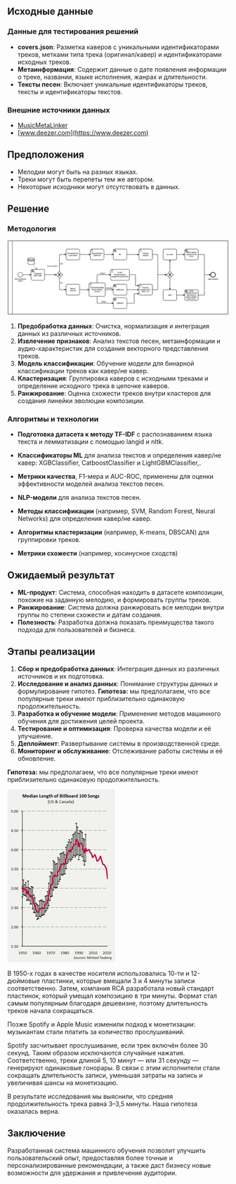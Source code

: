 ## Исходные данные

### Данные для тестирования решений

- **covers.json**: Разметка каверов с уникальными идентификаторами треков, метками типа трека (оригинал/кавер) и идентификаторами исходных треков.
- **Метаинформация**: Содержит данные о дате появления информации о треке, названии, языке исполнения, жанрах и длительности.
- **Тексты песен**: Включает уникальные идентификаторы треков, тексты и идентификаторы текстов.

### Внешние источники данных

- [MusicMetaLinker](https://github.com/andreamust/MusicMetaLinker)
- [www.deezer.com](https://www.deezer.com)

## Предположения

- Мелодии могут быть на разных языках.
- Треки могут быть перепеты тем же автором.
- Некоторые исходники могут отсутствовать в данных.

## Решение

### Методология

![Схема процессов проекта в нотации BPNM](https://github.com/wasjaip/Hackathon_Yandex_muz/blob/Yandex_muz/yandex_m14_rev2_0.png)

1. **Предобработка данных**: Очистка, нормализация и интеграция данных из различных источников.
2. **Извлечение признаков**: Анализ текстов песен, метаинформации и аудио-характеристик для создания векторного представления треков.
3. **Модель классификации**: Обучение модели для бинарной классификации треков как кавер/не кавер.
4. **Кластеризация**: Группировка каверов с исходными треками и определение исходного трека в цепочке каверов.
5. **Ранжирование**: Оценка схожести треков внутри кластеров для создания линейки эволюции композиции.

### Алгоритмы и технологии

- **Подготовка датасета к методу TF-IDF** с распознаванием языка текста и лемматизации с помощью langid  и nltk.
- **Классификаторы ML** для анализа текстов и определения кавер/не кавер: XGBClassifier, CatboostClassifier и LightGBMClassifier,. 
- **Метрики качества**, F1-мера и AUC-ROC, применены для оценки эффективности моделей анализа текстов песен.

- **NLP-модели** для анализа текстов песен.
- **Методы классификации** (например, SVM, Random Forest, Neural Networks) для определения кавер/не кавер.
- **Алгоритмы кластеризации** (например, K-means, DBSCAN) для группировки треков.
- **Метрики схожести** (например, косинусное сходств)

## Ожидаемый результат

- **ML-продукт**: Система, способная находить в датасете композиции, похожие на заданную мелодию, и формировать группы треков.
- **Ранжирование**: Система должна ранжировать все мелодии внутри группы по степени схожести и датам создания.
- **Полезность**: Разработка должна показать преимущества такого подхода для пользователей и бизнеса.


## Этапы реализации

1. **Сбор и предобработка данных**: Интеграция данных из различных источников и их подготовка.
2. **Исследование и анализ данных**: Понимание структуры данных и формулирование гипотез.
   **Гипотеза:** мы предполагаем, что все популярные треки имеют приблизительно одинаковую продолжительность.
4. **Разработка и обучение модели**: Применение методов машинного обучения для достижения целей проекта.
5. **Тестирование и оптимизация**: Проверка качества модели и её улучшение. 
6. **Деплоймент**: Развертывание системы в производственной среде.
7. **Мониторинг и обслуживание**: Отслеживание работы системы и её обновление.

**Гипотеза:** мы предполагаем, что все популярные треки имеют приблизительно одинаковую продолжительность.

![Средняя длина песен в топе-100 Billboard за последние 70 лет](https://github.com/wasjaip/Hackathon_Yandex_muz/blob/Yandex_muz/01_yandex_m_track_average_lenght_001_s.png)

В 1950-х годах в качестве носителя использовались 10-ти и 12-дюймовые пластинки, которые вмещали 3 и 4 минуты записи соответственно. Затем, компания RCA разработала новый стандарт пластинок, который умещал композицию в три минуты. Формат стал самым популярным благодаря дешевизне, поэтому длительность треков начала сокращаться.  

Позже Spotify и Apple Music изменили подход к монетизации: музыкантам стали платить за количество прослушиваний.  

Spotify засчитывает прослушивание, если трек включён более 30 секунд. Таким образом исключаются случайные нажатия. Соответственно, треки длиной 5, 10 минут — или 31 секунду — генерируют одинаковые гонорары. В связи с этим исполнители стали сокращать длительность записи, уменьшая затраты на запись и увеличивая шансы на монетизацию.  

В результате исследования мы выяснили, что средняя продолжительность трека равна 3–3,5 минуты. Наша гипотеза оказалась верна.  

## Заключение

Разработанная система машинного обучения позволит улучшить пользовательский опыт, предоставляя более точные и персонализированные рекомендации, а также даст бизнесу новые возможности для удержания и привлечения аудитории.
